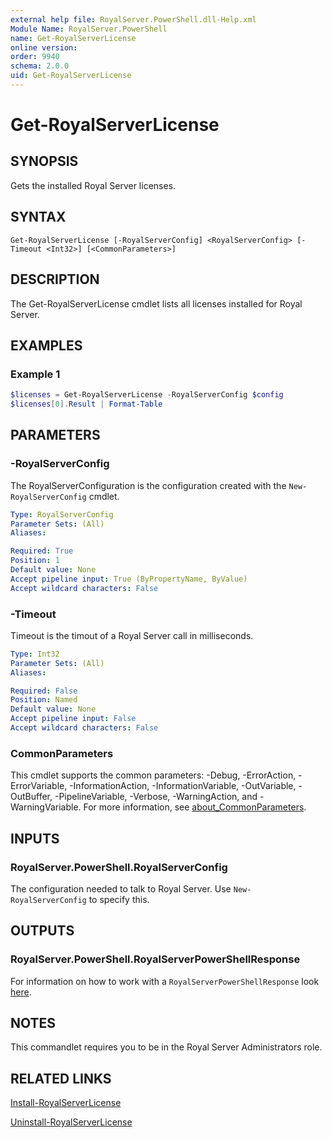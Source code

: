 ```yaml
---
external help file: RoyalServer.PowerShell.dll-Help.xml
Module Name: RoyalServer.PowerShell
name: Get-RoyalServerLicense
online version:
order: 9940
schema: 2.0.0
uid: Get-RoyalServerLicense
---
```


# Get-RoyalServerLicense

## SYNOPSIS

Gets the installed Royal Server licenses.

## SYNTAX

```
Get-RoyalServerLicense [-RoyalServerConfig] <RoyalServerConfig> [-Timeout <Int32>] [<CommonParameters>]
```

## DESCRIPTION

The Get-RoyalServerLicense cmdlet lists all licenses installed for Royal Server.

## EXAMPLES

### Example 1

```powershell
$licenses = Get-RoyalServerLicense -RoyalServerConfig $config
$licenses[0].Result | Format-Table
```

## PARAMETERS

### -RoyalServerConfig

The RoyalServerConfiguration is the configuration created with the `New-RoyalServerConfig` cmdlet.

```yaml
Type: RoyalServerConfig
Parameter Sets: (All)
Aliases:

Required: True
Position: 1
Default value: None
Accept pipeline input: True (ByPropertyName, ByValue)
Accept wildcard characters: False
```

### -Timeout

Timeout is the timout of a Royal Server call in milliseconds.

```yaml
Type: Int32
Parameter Sets: (All)
Aliases:

Required: False
Position: Named
Default value: None
Accept pipeline input: False
Accept wildcard characters: False
```

### CommonParameters
This cmdlet supports the common parameters: -Debug, -ErrorAction, -ErrorVariable, -InformationAction, -InformationVariable, -OutVariable, -OutBuffer, -PipelineVariable, -Verbose, -WarningAction, and -WarningVariable. For more information, see [about_CommonParameters](http://go.microsoft.com/fwlink/?LinkID=113216).

## INPUTS

### RoyalServer.PowerShell.RoyalServerConfig

The configuration needed to talk to Royal Server.
Use `New-RoyalServerConfig` to specify this.

## OUTPUTS

### RoyalServer.PowerShell.RoyalServerPowerShellResponse

For information on how to work with a `RoyalServerPowerShellResponse` look [here](./index.md#working-with-royal-server-responses).

## NOTES

This commandlet requires you to be in the Royal Server Administrators role.

## RELATED LINKS

[Install-RoyalServerLicense](Install-RoyalServerLicense.md)

[Uninstall-RoyalServerLicense](Uninstall-RoyalServerLicense.md)

